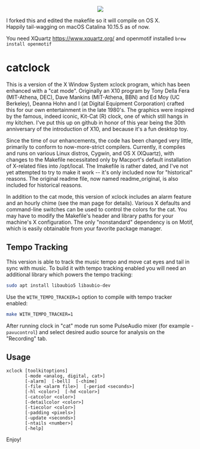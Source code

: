 <p align="center">
  <img src="catclock.gif">
</p>

I forked this and edited the makefile so it will compile on OS X.  
Happily tail-wagging on macOS Catalina 10.15.5 as of now.

You need XQuartz https://www.xquartz.org/ and openmotif installed ```brew install openmotif```


catclock
========

This is a version of the X Window System xclock program, which has been enhanced with a "cat mode". Originally an X10 program by Tony Della Fera (MIT-Athena, DEC), Dave Mankins (MIT-Athena, BBN) and Ed Moy (UC Berkeley), Deanna Hohn and I (at Digital Equipment Corporation) crafted this for our own entertainment in the late 1980's. The graphics were inspired by the famous, indeed iconic, Kit-Cat (R) clock, one of which still hangs in my kitchen. I've put this up on github in honor of this year being the 30th anniversary of the introduction of X10, and because it's a fun desktop toy.

Since the time of our enhancements, the code has been changed very little, primarily to conform to now-more-strict compilers. Currently, it compiles and runs on various Linux distros, Cygwin, and OS X (XQuartz), with changes to the Makefile necessitated only by Macport's default installation of X-related files into /opt/local. The Imakefile is rather dated, and I've not yet attempted to try to make it work -- it's only included now for "historical" reasons. The original readme file, now named readme_original, is also included for historical reasons.

In addition to the cat mode, this version of xclock includes an alarm feature and an hourly chime (see the man page for details). Various X defaults and command-line switches can be used to control the colors for the cat. You may have to modify the Makefile's header and library paths for your machine's X configuration. The only "nonstandard" dependency is on Motif, which is easily obtainable from your favorite package manager.

## Tempo Tracking

This version is able to track the music tempo and move cat eyes and tail in sync with music.
To build it with tempo tracking enabled you will need an additional library which powers the tempo tracking:

```bash
sudo apt install libaubio5 libaubio-dev
```

Use the `WITH_TEMPO_TRACKER=1` option to compile with tempo tracker enabled:

```bash
make WITH_TEMPO_TRACKER=1
```

After running clock in "cat" mode run some PulseAudio mixer (for example - `pavucontrol`) and select desired audio source for analysis on the "Recording" tab.

## Usage

```
xclock [toolkitoptions]
       [-mode <analog, digital, cat>]
       [-alarm]  [-bell]  [-chime]
       [-file <alarm file>]  [-period <seconds>]
       [-hl <color>]  [-hd <color>]
       [-catcolor <color>]
       [-detailcolor <color>]
       [-tiecolor <color>]
       [-padding <pixels>]
       [-update <seconds>]
       [-ntails <number>]
       [-help]
```

Enjoy!
